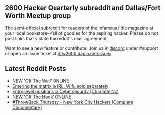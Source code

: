 ## 2600 Hacker Quarterly subreddit and Dallas/Fort Worth Meetup group
The semi-official subreddit for readers of the infamous little magazine at your local bookstore--full of goodies for the aspiring hacker. Please do not post links that violate the reddit's user agreement.

Want to see a new feature or contribute: 
Join us in [discord](https://dfw2600.dapla.net/chat) under #support or open an issue ticket at [dfw2600.dapla.net/issues](https://dfw2600.dapla.net/issues)

## Latest Reddit Posts
<!-- BLOG-POST-LIST:START -->
- [NEW 'Off The Wall' ONLINE](https://2600.com/wall/18-01-2022)
- [Entering the matrix in IRL. Wifu sold separately](https://www.reddit.com/r/2600/comments/s7b0xb/entering_the_matrix_in_irl_wifu_sold_separately/)
- [Entry level positions in Cybersecurity (Charlotte,Nc)](https://www.reddit.com/r/2600/comments/s3dxq1/entry_level_positions_in_cybersecurity_charlottenc/)
- [NEW 'Off The Hook' ONLINE](https://2600.com/hook/12-01-2022)
- [#ThrowBack Thursday - New York City Hackers (Complete Documentary)](https://www.reddit.com/r/2600/comments/rx85tg/throwback_thursday_new_york_city_hackers_complete/)
<!-- BLOG-POST-LIST:END -->
